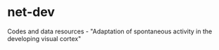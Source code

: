 # net-dev

Codes and data resources - "Adaptation of spontaneous activity in the developing visual cortex"
